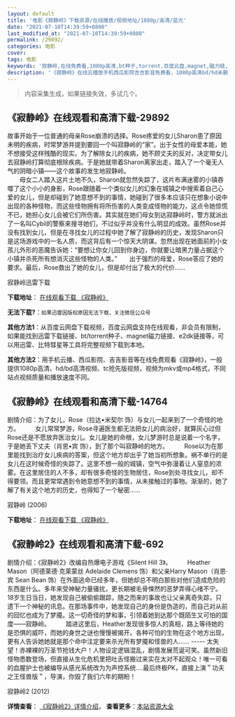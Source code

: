 ```yaml
---
layout: default
title: '电影《寂静岭》下载资源/在线播放/视频地址/1080p/高清/蓝光'
date: "2021-07-10T14:39:59+0800"
last_modified_at: "2021-07-10T14:39:59+0800"
permalink: /29892/
categories: 电影
cover:
tags: 电影
keywords: '寂静岭,在线免费看,1080p高清,bt种子,torrent,百度云盘,magnet,磁力链,迅雷下载资源'
description: '《寂静岭》在线云播放手机西瓜影院吉吉影音免费看，1080p高清bd/hd未删减完整版和tc抢先枪版，mkv/mp4格式，附带bt/torrent种子、magnet/磁力链、百度云盘、网盘资源迅雷下载链接'
---
```


>内容采集生成，如果链接失效，多试几个。


## 《寂静岭》在线观看和高清下载-29892

故事开始于一位普通的母亲Rose崩溃的选择。Rose疼爱的女儿Sharon患了原因未明的疾病，时常梦游并提到要回一个叫寂静岭的“家&rdquo;。出于女性的母爱本能，她不想接受这样残酷的现实。为了解除女儿的疾病，她不顾丈夫的反对，决定带女儿去寂静岭打算彻底根除疾病。于是她就带着Sharon离家出走，踏入了一个毫无人气的阴暗小镇——这个故事的发生地寂静岭。<br />　　母女二人踏入这片土地不久，Sharon就忽然失踪了，这片布满迷雾的小镇吞噬了这个小小的身影，Rose跟随着一个类似女儿的幻象在城镇之中搜索着自己心爱的女儿，但是却碰到了她意想不到的事情，她碰到了很多本应该只在想象小说中出现的各种怪物，而这些怪物拥有将所伤害的人类变成怪物的能力，这点令她惊慌不已，她担心女儿会被它们所伤害。其实就在她们母女到达寂静岭时，警方就派出了一名叫Cybil的警察来搜寻她们，不过似乎并没有什么明显的成效。虽然Rose并没有找到女儿，但是在寻找女儿的过程中她了解了寂静岭的历史，发现Sharon只是这场游戏中的一名人质，而这背后有一个惊天大阴谋。忽然出现在她面前的小女孩儿外形的恶魔告诉她：&ldquo;要想让你女儿回到你身边，你就要让暗黑力量占据这个小镇并杀死所有想消灭这些怪物的人类。&rdquo;　　出于强烈的母爱，Rose答应了她的要求。最后，Rose救出了她的女儿，但是却付出了极大的代价&hellip;…


寂静岭迅雷下载

**下载地址**： [在线观看下载 《寂静岭》](https://www.993dy.com//vod-detail-id-18787.html) 


**无法下载?**：`如果迅雷因版权原因无法下载，关注微信公众号 `

**其他方法1**：从百度云网盘下载视频，百度云网盘支持在线观看，非会员有限制，如果能找到迅雷下载链接、bt/torrent种子、magnet磁力链接、e2dk链接等，可以用迅雷、比特彗星等工具将完整视频下载到本地。

**其他方法2**：用手机云播、西瓜影院、吉吉影音等在线免费观看《寂静岭》，一般提供1080p高清、hd/bd高清视频、tc抢先版视频，视频为mkv或mp4格式，不同站点视频质量和播放速度不同。


## 《寂静岭》在线观看和高清下载-14764

剧情介绍：为了女儿，Rose（拉达•米契尔 饰）与女儿一起来到了一个奇怪的地方。  　　女儿常常梦游，Rose寻遍医生都无法把女儿的病治好，就算灰心过但Rose还是不愿放弃医治女儿。女儿是她的命根，女儿梦游时总是说着一个名字，于是她丢下丈夫（肖恩•宾 饰），到了那个叫寂静岭的地方。  　　Rose以为在那里能找到治疗女儿疾病的答案，但这个地方却出乎了她当初所想象。祸不单行的是女儿在这时候奇怪的失踪了。这里不想一般的城镇，空气中弥漫着让人窒息的浓雾。在这里居住的人不多，却有很多奇怪的生物居住，Rose到处寻找女儿，却不得要领。而且更常常遇到令她意想不到的事情，从未接触过的事物。渐渐的，她了解了有关这个地方的历史，也得知了一个秘密……


寂静岭 (2006)

**下载地址**： [在线观看下载 《寂静岭》](https://www.btbtdy.me/btdy/dy5045.html) 


## 《寂静岭2》在线观看和高清下载-692

剧情介绍：《寂静岭2》改编自热爆电子游戏《Silent Hill 3》。  　　Heather Mason（阿德莱德·克莱蒙丝 Adelaide Clemens 饰）和父亲Harry Mason（肖恩·宾 Sean Bean 饰）在外面逃命已经多年，但她却总不明白那些对他们造成危险的东西是什么。多年来受神秘力量骚扰，更长期被毛骨悚然的恶梦弄得心绪不宁。18岁生日当日，她发现自己被偷偷跟踪，随之而来的事故也让父亲离奇失踪，只遗下一个神秘的讯息。在那场事件中，她发现自己的身份是伪造的，而自己对从前的回忆也成为了梦魇。这一切奇怪的梦和事，引领着她到达那个既陌生又可怕的国度——寂静岭。  　　踏进这里后，Heather发现很多惊人的真相，路上等待她的是恐惧的威吓，而她的身世之谜也慢慢被揭开。各种可怕的生物在这个地方出现，更有人告诉她她就是那个命中注定要来杀光所有梦魇和怪兽的人…… ----- 太失望！赤裸裸的万圣节抢钱大户！人物设定逻辑混乱，剧情发展荒诞可笑。虽然新旧怪物悉数登场，但直接从生化危机里把吐舌怪搬过来实在太对不起观众！唯一可看的血腥护士也被编导从感光系统改为为声控系统....最后终极PK，直接上演＂功夫之王怪兽版＂，导演，你毁了我们六年的期盼！


寂静岭2 (2012)

**详情查看**： [《寂静岭2》详情介绍](/movie/692/)， **查看更多**：[本站资源大全](/movie/t/all/)

